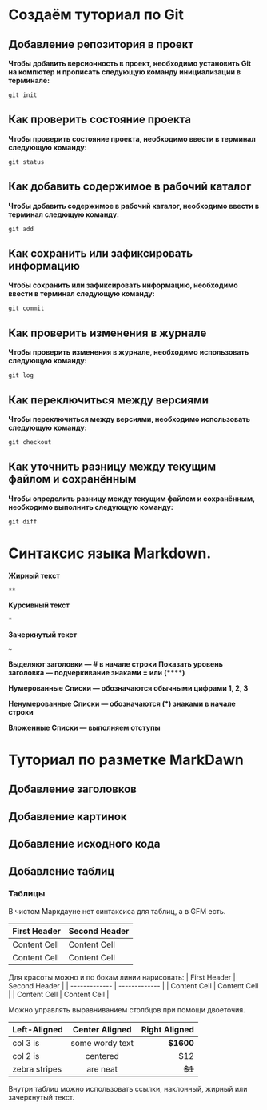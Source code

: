 # Создаём туториал по Git

## Добавление репозитория в проект

**Чтобы добавить версионность в проект, необходимо установить Git на компютер и прописать следующую команду инициализации в терминале:**
```
git init
```

## Как проверить состояние проекта

**Чтобы проверить состояние проекта, необходимо ввести в терминал следующую команду:**
```fix
git status
```

## Как добавить содержимое в рабочий каталог
**Чтобы добавить содержимое в рабочий каталог, необходимо ввести в терминал следющую команду:**
```
git add
```
## Как сохранить или зафиксировать информацию
**Чтобы сохранить или зафиксировать информацию, необходимо ввести в терминал следующую команду:**
```
git commit
```
## Как проверить изменения в журнале
**Чтобы проверить изменения в журнале, необходимо использовать следующую команду:**
```
git log
```
## Как переключиться между версиями
**Чтобы переключиться между версиями, необходимо использовать следующую команду:**
```fix
git checkout
```
## Как уточнить разницу между текущим файлом и сохранённым
**Чтобы определить разницу между текущим файлом и сохранённым, необходимо выполнить следующую команду:**
```
git diff
```
# Синтаксис языка Markdown. 
**Жирный текст**
```
**
```
**Курсивный текст**
```
*
```
**Зачеркнутый текст**
```
~
```
**Выделяют заголовки — # в начале строки**
**Показать уровень заголовка —
подчеркивание знаками = или (****)**

**Нумерованные Списки — обозначаются
обычными цифрами 1, 2, 3**

**Ненумерованные Списки — обозначаются (*) знаками в начале строки**

**Вложенные Списки — выполняем отступы**

# Туториал по разметке MarkDawn

## Добавление заголовков





## Добавление картинок





## Добавление исходного кода





## Добавление таблиц
### Таблицы

В чистом Маркдауне нет синтаксиса для таблиц, а в GFM
есть.


First Header | Second Header
------------- | -------------
Content Cell | Content Cell
Content Cell | Content Cell



Для красоты можно и по бокам линии нарисовать:
| First Header | Second Header |
| ------------- | ------------- |
| Content Cell | Content Cell |
| Content Cell | Content Cell |

Можно управлять выравниванием столбцов при помощи
двоеточия.

| Left-Aligned | Center Aligned | Right Aligned |
|:------------- |:---------------:| -------------:|
| col 3 is | some wordy text | **$1600** |
| col 2 is | centered | $12 |
| zebra stripes | are neat | ~~$1~~ |

Внутри таблиц можно использовать ссылки, наклонный,
жирный или зачеркнутый текст.



